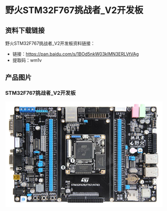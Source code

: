 [](野火STM32F767挑战者_V2开发板)

# 野火STM32F767挑战者_V2开发板

## 资料下载链接
野火STM32F767挑战者_V2开发板资料链接：
* 链接：<https://pan.baidu.com/s/1BOd5nkW03klMN3ERLVtVAg> 
* 提取码：wm1v

## 产品图片
### STM32F767挑战者_V2开发板
![STM32F767挑战者_V2开发板](../images/stm32/stm32f767_tiaozhanzhe_v2/stm32f767_tiaozhanzhe_v2.jpg)